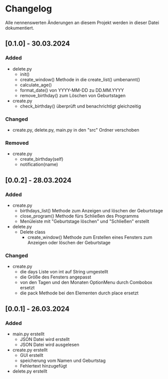 # Changelog
Alle nennenswerten Änderungen an diesem Projekt werden in dieser Datei dokumentiert.

## [0.1.0] - 30.03.2024

### Added
+ delete.py
  + init()
  + create_window() Methode in die create_list() umbenannt()
  + calculate_age()
  + format_date() von YYYY-MM-DD zu DD.MM.YYYY
  + remove_birthday() zum Löschen von Geburtstagen
+ create.py
  + check_birthday() überprüft und benachrichtigt gleichzeitig

### Changed
+ create.py, delete.py, main.py in den "src" Ordner verschoben

### Removed
+ create.py
  + create_birthday(self)
  + notification(name)


## [0.0.2] - 28.03.2024

### Added
+ create.py
  + birthdays_list() Methode zum Anzeigen und löschen der Geburtstage
  + close_program() Methode fürs Schließen des Programms
  + Menüleiste mit "Geburtstage löschen" und "Schließen" erstellt
+ delete.py
  + Delete class
    + create_window() Methode zum Erstellen eines Fensters zum Anzeigen oder löschen der Geburtstage

### Changed
+ create.py
  + die days Liste von int auf String umgestellt
  + die Größe des Fensters angepasst
  + von den Tagen und den Monaten OptionMenu durch Combobox ersetzt
  + die pack Methode bei den Elementen durch place ersetzt


## [0.0.1] - 26.03.2024

### Added
+ main.py erstellt
  + JSON Datei wird erstellt
  + JSON Datei wird ausgelesen
+ create.py erstellt
  + GUI erstellt
  + speicherung vom Namen und Geburtstag
  + Fehlertext hinzugefügt
+ delete.py erstellt